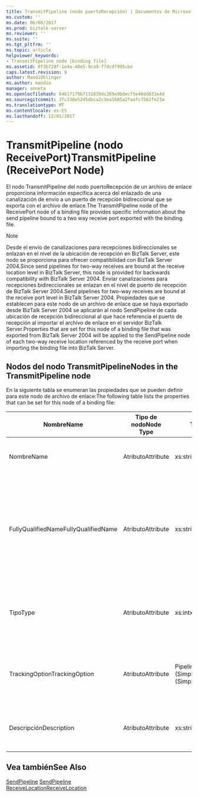 ```yaml
---
title: TransmitPipeline (nodo puertoRecepción) | Documentos de Microsoft
ms.custom: ''
ms.date: 06/08/2017
ms.prod: biztalk-server
ms.reviewer: ''
ms.suite: ''
ms.tgt_pltfrm: ''
ms.topic: article
helpviewer_keywords:
- TransmitPipeline node [binding file]
ms.assetid: 0f3b728f-1e4a-40e5-9ca9-f7dcdf995cbe
caps.latest.revision: 9
author: MandiOhlinger
ms.author: mandia
manager: anneta
ms.openlocfilehash: 64b17179b7131839dc369e9bdecf5e40dd831e4d
ms.sourcegitcommit: 3fc338e52d5dbca2c3ea1685a2faafc7582fe23a
ms.translationtype: MT
ms.contentlocale: es-ES
ms.lasthandoff: 12/01/2017
---
```

# <a name="transmitpipeline-receiveport-node"></a><span data-ttu-id="b8cdd-102">TransmitPipeline (nodo ReceivePort)</span><span class="sxs-lookup"><span data-stu-id="b8cdd-102">TransmitPipeline (ReceivePort Node)</span></span>
<span data-ttu-id="b8cdd-103">El nodo TransmitPipeline del nodo puertoRecepción de un archivo de enlace proporciona información específica acerca del enlazado de una canalización de envío a un puerto de recepción bidireccional que se exporta con el archivo de enlace.</span><span class="sxs-lookup"><span data-stu-id="b8cdd-103">The TransmitPipeline node of the ReceivePort node of a binding file provides specific information about the send pipeline bound to a two way receive port exported with the binding file.</span></span>  
  
> [!NOTE]
>  <span data-ttu-id="b8cdd-104">Desde el envío de canalizaciones para recepciones bidireccionales se enlazan en el nivel de la ubicación de recepción en BizTalk Server, este nodo se proporciona para ofrecer compatibilidad con BizTalk Server 2004.</span><span class="sxs-lookup"><span data-stu-id="b8cdd-104">Since send pipelines for two-way receives are bound at the receive location level in BizTalk Server, this node is provided for backwards compatibility with BizTalk Server 2004.</span></span> <span data-ttu-id="b8cdd-105">Enviar canalizaciones para recepciones bidireccionales se enlazan en el nivel de puerto de recepción de BizTalk Server 2004.</span><span class="sxs-lookup"><span data-stu-id="b8cdd-105">Send pipelines for two-way receives are bound at the receive port level in BizTalk Server 2004.</span></span> <span data-ttu-id="b8cdd-106">Propiedades que se establecen para este nodo de un archivo de enlace que se haya exportado desde BizTalk Server 2004 se aplicarán al nodo SendPipeline de cada ubicación de recepción bidireccional al que hace referencia el puerto de recepción al importar el archivo de enlace en el servidor BizTalk Server.</span><span class="sxs-lookup"><span data-stu-id="b8cdd-106">Properties that are set for this node of a binding file that was exported from BizTalk Server 2004 will be applied to the SendPipeline node of each two-way receive location referenced by the receive port when importing the binding file into BizTalk Server.</span></span>  
  
## <a name="nodes-in-the-transmitpipeline-node"></a><span data-ttu-id="b8cdd-107">Nodos del nodo TransmitPipeline</span><span class="sxs-lookup"><span data-stu-id="b8cdd-107">Nodes in the TransmitPipeline node</span></span>  
 <span data-ttu-id="b8cdd-108">En la siguiente tabla se enumeran las propiedades que se pueden definir para este nodo de archivo de enlace:</span><span class="sxs-lookup"><span data-stu-id="b8cdd-108">The following table lists the properties that can be set for this node of a binding file:</span></span>  
  
|<span data-ttu-id="b8cdd-109">**Nombre**</span><span class="sxs-lookup"><span data-stu-id="b8cdd-109">**Name**</span></span>|<span data-ttu-id="b8cdd-110">**Tipo de nodo**</span><span class="sxs-lookup"><span data-stu-id="b8cdd-110">**Node Type**</span></span>|<span data-ttu-id="b8cdd-111">**Tipo de datos**</span><span class="sxs-lookup"><span data-stu-id="b8cdd-111">**Data Type**</span></span>|<span data-ttu-id="b8cdd-112">**Description**</span><span class="sxs-lookup"><span data-stu-id="b8cdd-112">**Description**</span></span>|<span data-ttu-id="b8cdd-113">**Restricciones**</span><span class="sxs-lookup"><span data-stu-id="b8cdd-113">**Restrictions**</span></span>|<span data-ttu-id="b8cdd-114">**Comentarios**</span><span class="sxs-lookup"><span data-stu-id="b8cdd-114">**Comments**</span></span>|  
|--------------|-------------------|-------------------|---------------------|----------------------|------------------|  
|<span data-ttu-id="b8cdd-115">Nombre</span><span class="sxs-lookup"><span data-stu-id="b8cdd-115">Name</span></span>|<span data-ttu-id="b8cdd-116">Atributo</span><span class="sxs-lookup"><span data-stu-id="b8cdd-116">Attribute</span></span>|<span data-ttu-id="b8cdd-117">xs:string</span><span class="sxs-lookup"><span data-stu-id="b8cdd-117">xs:string</span></span>|<span data-ttu-id="b8cdd-118">Especifica el nombre de la canalización de envío.</span><span class="sxs-lookup"><span data-stu-id="b8cdd-118">Specifies the name of the send pipeline.</span></span>|<span data-ttu-id="b8cdd-119">No requerido</span><span class="sxs-lookup"><span data-stu-id="b8cdd-119">Not required</span></span>|<span data-ttu-id="b8cdd-120">Valor predeterminado: vacío</span><span class="sxs-lookup"><span data-stu-id="b8cdd-120">Default value: empty</span></span>|  
|<span data-ttu-id="b8cdd-121">FullyQualifiedName</span><span class="sxs-lookup"><span data-stu-id="b8cdd-121">FullyQualifiedName</span></span>|<span data-ttu-id="b8cdd-122">Atributo</span><span class="sxs-lookup"><span data-stu-id="b8cdd-122">Attribute</span></span>|<span data-ttu-id="b8cdd-123">xs:string</span><span class="sxs-lookup"><span data-stu-id="b8cdd-123">xs:string</span></span>|<span data-ttu-id="b8cdd-124">Especifica el nombre completo de la canalización, que incluye el nombre del ensamblado implementada como parte de la canalización.</span><span class="sxs-lookup"><span data-stu-id="b8cdd-124">Specifies the fully qualified name of the pipeline, which includes the name of the assembly that the pipeline was deployed as a part of.</span></span>|<span data-ttu-id="b8cdd-125">No requerido</span><span class="sxs-lookup"><span data-stu-id="b8cdd-125">Not required</span></span>|<span data-ttu-id="b8cdd-126">Valor predeterminado: vacío</span><span class="sxs-lookup"><span data-stu-id="b8cdd-126">Default value: empty</span></span>|  
|<span data-ttu-id="b8cdd-127">Tipo</span><span class="sxs-lookup"><span data-stu-id="b8cdd-127">Type</span></span>|<span data-ttu-id="b8cdd-128">Atributo</span><span class="sxs-lookup"><span data-stu-id="b8cdd-128">Attribute</span></span>|<span data-ttu-id="b8cdd-129">xs:int</span><span class="sxs-lookup"><span data-stu-id="b8cdd-129">xs:int</span></span>|<span data-ttu-id="b8cdd-130">Especifica el tipo de canalización.</span><span class="sxs-lookup"><span data-stu-id="b8cdd-130">Specifies the type of pipeline.</span></span>|<span data-ttu-id="b8cdd-131">Necesario</span><span class="sxs-lookup"><span data-stu-id="b8cdd-131">Required</span></span>|<span data-ttu-id="b8cdd-132">Valor predeterminado: ninguno</span><span class="sxs-lookup"><span data-stu-id="b8cdd-132">Default value: none</span></span><br /><br /> <span data-ttu-id="b8cdd-133">Los valores posibles se describen en la enumeración </span><span class="sxs-lookup"><span data-stu-id="b8cdd-133">Possible values are documented in the</span></span><br /><br /> <span data-ttu-id="b8cdd-134">[Microsoft.BizTalk.ExplorerOM.PipelineType](http://msdn.microsoft.com/library/microsoft.biztalk.explorerom.pipelinetype.aspx) enumeración.</span><span class="sxs-lookup"><span data-stu-id="b8cdd-134">[Microsoft.BizTalk.ExplorerOM.PipelineType](http://msdn.microsoft.com/library/microsoft.biztalk.explorerom.pipelinetype.aspx) enumeration.</span></span>|  
|<span data-ttu-id="b8cdd-135">TrackingOption</span><span class="sxs-lookup"><span data-stu-id="b8cdd-135">TrackingOption</span></span>|<span data-ttu-id="b8cdd-136">Atributo</span><span class="sxs-lookup"><span data-stu-id="b8cdd-136">Attribute</span></span>|<span data-ttu-id="b8cdd-137">PipelineTrackingTypes (SimpleType)</span><span class="sxs-lookup"><span data-stu-id="b8cdd-137">PipelineTrackingTypes (SimpleType)</span></span>|<span data-ttu-id="b8cdd-138">Especifica las opciones de seguimiento de la canalización.</span><span class="sxs-lookup"><span data-stu-id="b8cdd-138">Specifies the tracking options for the pipeline.</span></span>|<span data-ttu-id="b8cdd-139">Necesario</span><span class="sxs-lookup"><span data-stu-id="b8cdd-139">Required</span></span>|<span data-ttu-id="b8cdd-140">Valor predeterminado: ninguno</span><span class="sxs-lookup"><span data-stu-id="b8cdd-140">Default value: none</span></span><br /><br /> <span data-ttu-id="b8cdd-141">Los valores posibles están documentados en la enumeración [Microsoft.BizTalk.ExplorerOM.PipelineTrackingTypes](http://msdn.microsoft.com/library/microsoft.biztalk.explorerom.pipelinetrackingtypes.aspx) .</span><span class="sxs-lookup"><span data-stu-id="b8cdd-141">Possible values are documented in the [Microsoft.BizTalk.ExplorerOM.PipelineTrackingTypes](http://msdn.microsoft.com/library/microsoft.biztalk.explorerom.pipelinetrackingtypes.aspx) enumeration.</span></span>|  
|<span data-ttu-id="b8cdd-142">Descripción</span><span class="sxs-lookup"><span data-stu-id="b8cdd-142">Description</span></span>|<span data-ttu-id="b8cdd-143">Atributo</span><span class="sxs-lookup"><span data-stu-id="b8cdd-143">Attribute</span></span>|<span data-ttu-id="b8cdd-144">xs:string</span><span class="sxs-lookup"><span data-stu-id="b8cdd-144">xs:string</span></span>|<span data-ttu-id="b8cdd-145">Especifica una descripción para la canalización de envío.</span><span class="sxs-lookup"><span data-stu-id="b8cdd-145">Specifies a description for the send pipeline.</span></span>|<span data-ttu-id="b8cdd-146">No requerido</span><span class="sxs-lookup"><span data-stu-id="b8cdd-146">Not required</span></span>|<span data-ttu-id="b8cdd-147">Valor predeterminado: vacío</span><span class="sxs-lookup"><span data-stu-id="b8cdd-147">Default value: empty</span></span>|  
  
## <a name="see-also"></a><span data-ttu-id="b8cdd-148">Vea también</span><span class="sxs-lookup"><span data-stu-id="b8cdd-148">See Also</span></span>  
 <span data-ttu-id="b8cdd-149">[SendPipeline](../core/sendpipeline-receivelocation-node.md) </span><span class="sxs-lookup"><span data-stu-id="b8cdd-149">[SendPipeline](../core/sendpipeline-receivelocation-node.md) </span></span>  
 [<span data-ttu-id="b8cdd-150">ReceiveLocation</span><span class="sxs-lookup"><span data-stu-id="b8cdd-150">ReceiveLocation</span></span>](../core/receivelocation-receivelocations-node.md)
